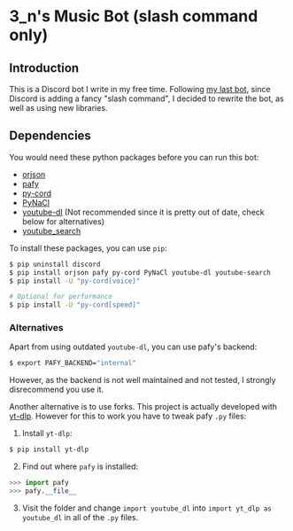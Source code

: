 # 3_n's Music Bot (slash command only)
 
## Introduction
This is a Discord bot I write in my free time. Following [my last bot](https://github.com/3underscoreN/3_n-s-Music-Bot), since Discord is adding a fancy "slash command", I decided to rewrite the bot, as well as using new libraries.

## Dependencies
You would need these python packages before you can run this bot:
* [orjson](https://github.com/ijl/orjson)
* [pafy](https://github.com/mps-youtube/pafy)
* [py-cord](https://github.com/Pycord-Development/pycord)
* [PyNaCl](https://github.com/pyca/pynacl/)
* [youtube-dl](https://github.com/ytdl-org/youtube-dl) (Not recommended since it is pretty out of date, check below for alternatives)
* [youtube_search](https://github.com/joetats/youtube_search)

To install these packages, you can use `pip`:
```bash
$ pip uninstall discord
$ pip install orjson pafy py-cord PyNaCl youtube-dl youtube-search
$ pip install -U "py-cord[voice]"

# Optional for performance
$ pip install -U "py-cord[speed]"
```
### Alternatives
Apart from using outdated `youtube-dl`, you can use pafy's backend:
```bash
$ export PAFY_BACKEND="internal"
```
However, as the backend is not well maintained and not tested, I strongly disrecommend you use it.

Another alternative is to use forks. This project is actually developed with [yt-dlp](https://github.com/yt-dlp/yt-dlp). However for this to work you have to tweak pafy `.py` files:
1. Install `yt-dlp`:
```bash
$ pip install yt-dlp
```
2. Find out where `pafy` is installed:
```python
>>> import pafy
>>> pafy.__file__
```
3. Visit the folder and change `import youtube_dl` into `import yt_dlp as youtube_dl` in all of the `.py` files.

